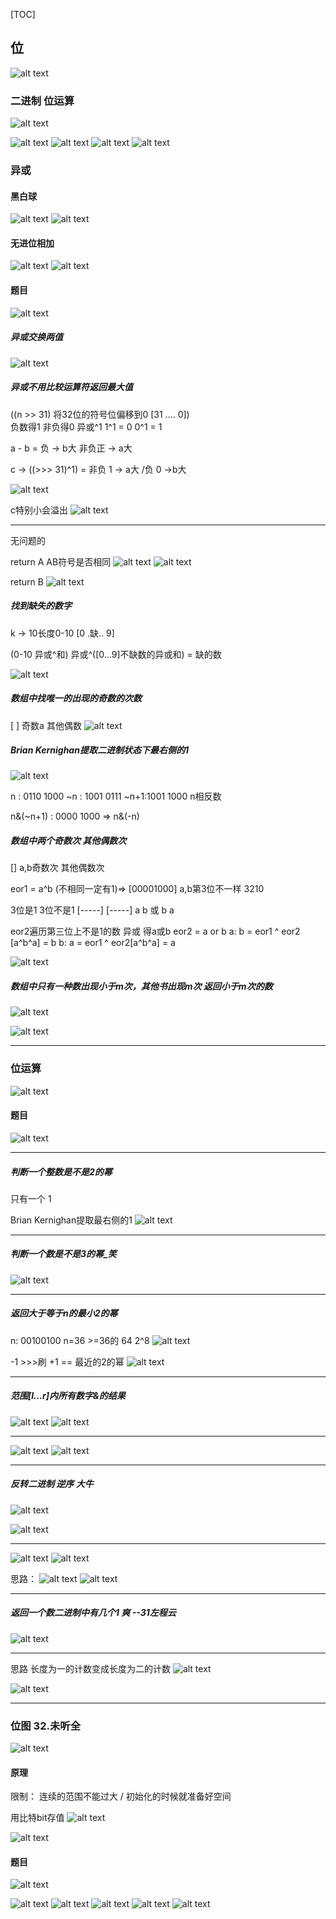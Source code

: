 [TOC]



## 位

![alt text](image-189.png)


### 二进制 位运算
![alt text](image-192.png)

![alt text](image-193.png)
![alt text](image-194.png)
![alt text](image-195.png)
![alt text](image-196.png)

### 异或
#### 黑白球
![alt text](image-199.png)
![alt text](image-197.png)

#### 无进位相加
![alt text](image-200.png)
![alt text](image-198.png)

#### 题目
![alt text](image-201.png)
##### 异或交换两值
![alt text](114952517422057922.png)

##### 异或不用比较运算符返回最大值

((n >> 31) 将32位的符号位偏移到0 [31 .... 0])  
负数得1  非负得0  异或^1   1^1 = 0  0^1 = 1

a - b = 负 -> b大
        非负正 -> a大

c -> ((>>> 31)^1) = 非负 1 -> a大  /负 0 ->b大

![alt text](image-204.png)

c特别小会溢出
![alt text](image-203.png)

---
无问题的


return A   AB符号是否相同
![alt text](image-205.png)
![alt text](image-206.png)

return B 
![alt text](image-207.png)


##### 找到缺失的数字

k -> 10长度0-10    [0 .缺.. 9] 

(0-10  异或^和) 异或^([0...9]不缺数的异或和)  = 缺的数

![alt text](image-208.png)


##### 数组中找唯一的出现的奇数的次数

[  ] 奇数a  其他偶数
![alt text](image-209.png)


##### Brian Kernighan提取二进制状态下最右侧的1
![alt text](image-210.png)

n  : 0110 1000
~n : 1001 0111
~n+1:1001 1000  n相反数

n&(~n+1) : 0000 1000
=> n&(-n) 

##### 数组中两个奇数次 其他偶数次

[]  a,b奇数次  其他偶数次

eor1 = a^b (不相同一定有1)=> [00001000]
a,b第3位不一样                    3210 

3位是1  3位不是1
[-----] [-----]
    a      b
或  b      a


eor2遍历第三位上不是1的数 异或  得a或b
eor2 = a or b
a:  b = eor1  ^ eor2 [a^b^a] = b
b:  a = eor1 ^ eor2[a^b^a] = a

![alt text](image-211.png)


##### 数组中只有一种数出现小于m次，其他书出现m次 返回小于m次的数

![alt text](image-214.png)

![alt text](image-213.png)


----
### 位运算
![alt text](image-215.png)

#### 题目
![alt text](image-216.png)

---
##### 判断一个整数是不是2的幂

只有一个 1

Brian Kernighan提取最右侧的1
![alt text](image-217.png)

---
##### 判断一个数是不是3的幂_笑

![alt text](image-218.png)

---
##### 返回大于等于n的最小2的幂

n:  00100100    n=36   >=36的 64 2^8
![alt text](image-219.png)

-1  >>>刷  +1  == 最近的2的幂
![alt text](image-220.png)


---
##### 范围[l...r]内所有数字&的结果

![alt text](image-221.png)
![alt text](image-222.png)

---
![alt text](image-224.png)
![alt text](image-225.png)

---
##### 反转二进制 逆序 大牛
![alt text](image-226.png)

![alt text](image-227.png)

---
![alt text](image-228.png)
![alt text](image-229.png)

思路：
![alt text](image-230.png)
![alt text](image-231.png)

---
##### 返回一个数二进制中有几个1 爽 --31左程云

![alt text](image-232.png)

---
思路 
长度为一的计数变成长度为二的计数
![alt text](image-233.png)

![alt text](image-234.png)

---

### 位图 32.未听全

![alt text](image-235.png)

#### 原理

限制：  连续的范围不能过大 / 初始化的时候就准备好空间


用比特bit存值
![alt text](image-236.png)

![alt text](image-237.png)

#### 题目
![alt text](image-238.png)

![alt text](image-239.png)
![alt text](image-240.png)
![alt text](image-241.png)
![alt text](image-242.png)
![alt text](image-243.png)

